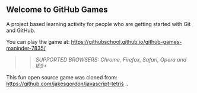 ## Welcome to GitHub Games

A project based learning activity for people who are getting started with Git and GitHub.

You can play the game at:  https://githubschool.github.io/github-games-maninder-7835/

>> _*SUPPORTED BROWSERS*: Chrome, Firefox, Safari, Opera and IE9+_

This fun open source game was cloned from: https://github.com/jakesgordon/javascript-tetris
..
